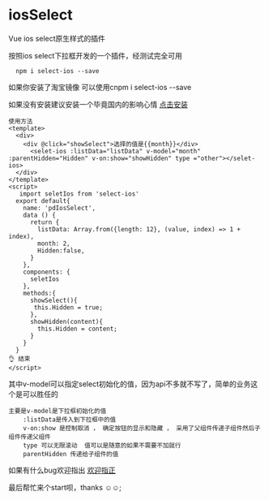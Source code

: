 # iosSelect

Vue ios select原生样式的插件<br/>

按照ios select下拉框开发的一个插件，经测试完全可用

```
  npm i select-ios --save

```

 
  如果你安装了淘宝镜像 可以使用cnpm i select-ios --save <br/>


  如果没有安装建议安装一个毕竟国内的影响心情 [点击安装](https://npm.taobao.org/)
  

```
使用方法  
<template>
  <div>
    <div @click="showSelect">选择的值是{{month}}</div>
      <selet-ios :listData="listData" v-model="month" :parentHidden="Hidden" v-on:show="showHidden" type ="other"></selet-ios>
  </div>
</template>
<script>
   import seletIos from 'select-ios'
  export default{
    name: 'pdIosSelect',
    data () {
      return {
        listData: Array.from({length: 12}, (value, index) => 1 + index),
        month: 2,
        Hidden:false,
      }
    },
    components: {
      seletIos
    },
    methods:{
      showSelect(){
       this.Hidden = true;
      },
      showHidden(content){
        this.Hidden = content;
      }
    }
  }
👌 结束
</script>
```


其中v-model可以指定select初始化的值，因为api不多就不写了，简单的业务这个是可以胜任的

```
主要是v-model是下拉框初始化的值 
    :listData是传入到下拉框中的值
    v-on:show 是控制取消 ， 确定按钮的显示和隐藏 ， 采用了父组件传递子组件然后子组件传递父组件
    type 可以无限滚动  值可以是随意的如果不需要不加就行
    parentHidden 传递给子组件的值
```




 如果有什么bug欢迎指出  [欢迎指正](https://github.com/zhanglongdream/vue-plun/issues/2)

  
   最后帮忙来个start呗，thanks ☺☺;
